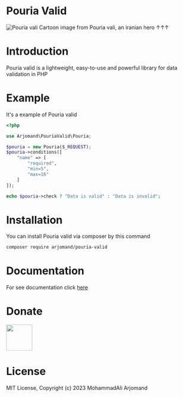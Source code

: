 # Pouria Valid
![Pouria vali](https://s29.picofile.com/file/8466457818/poura_valid.jpg)
Cartoon image from Pouria vali, an iranian hero &uarr;&uarr;&uarr;

# Introduction
Pouria valid is a lightweight, easy-to-use and powerful library for data validation in PHP

# Example
It's a example of Pouria valid
```php
<?php

use Arjomand\PouriaValid\Pouria;

$pouria = new Pouria($_REQUEST);
$pouria->conditions([
    "name" => [
        "required",
        "min=5",
        "max=16"
    ]
]);

echo $pouria->check ? "Data is valid" : "Data is invalid";
```

# Installation
You can install Pouria valid via composer by this command
```bash
composer require arjomand/pouria-valid
```
# Documentation
For see documentation click [here](https://github.com/mohammadali-arjomand/pouria-valid/wiki)

# Donate
<a href="https://www.coffeebede.com/mohammadali-arjomand"><img class="img-fluid" height="70px" src="https://coffeebede.ir/DashboardTemplateV2/app-assets/images/banner/default-yellow.svg" /></a>

# License
MIT License, Copyright (c) 2023 MohammadAli Arjomand
